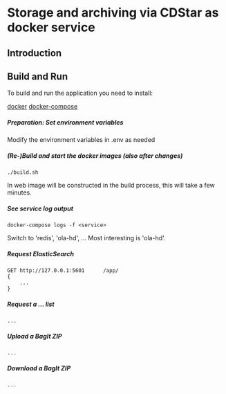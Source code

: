 # Storage and archiving via CDStar as docker service
## Introduction


## Build and Run
To build and run the application you need to install:

[docker](https://docs.docker.com/install/linux/docker-ce/ubuntu/#upgrade-docker-ce-1)
[docker-compose](https://github.com/docker/compose) 


##### Preparation: Set environment variables 

Modify the environment variables in .env as needed



##### (Re-)Build and start the docker images (also after changes)

```
./build.sh
```
 
In web image will be constructed in the build process, this will take a few minutes.


##### See service log output

```
docker-compose logs -f <service>
```

Switch <service> to 'redis', 'ola-hd', ... Most interesting is 'ola-hd'.  



##### Request ElasticSearch

```
GET http://127.0.0.1:5601      /app/
{ 
    ...
}
```



##### Request a ... list

```
...
```

##### Upload a BagIt ZIP

```
...
```

##### Download a BagIt ZIP

```
...
```
